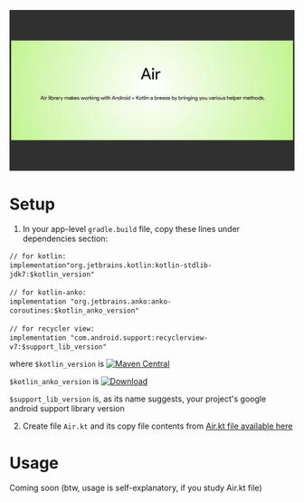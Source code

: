 ![alt text](https://github.com/mumayank/Air/blob/master/exporting%20air.png "Air")

# Setup
1. In your app-level `gradle.build` file, copy these lines under dependencies section:
```
// for kotlin:
implementation"org.jetbrains.kotlin:kotlin-stdlib-jdk7:$kotlin_version"

// for kotlin-anko:
implementation "org.jetbrains.anko:anko-coroutines:$kotlin_anko_version"

// for recycler view:
implementation "com.android.support:recyclerview-v7:$support_lib_version"
```
where
`$kotlin_version` is [![Maven Central](https://img.shields.io/maven-central/v/org.jetbrains.kotlin/kotlin-maven-plugin.svg)](http://search.maven.org/#search%7Cga%7C1%7Cg%3A%22org.jetbrains.kotlin%22)

`$kotlin_anko_version` is [![Download](https://api.bintray.com/packages/jetbrains/anko/anko/images/download.svg) ](https://bintray.com/jetbrains/anko/anko/_latestVersion)

`$support_lib_version` is, as its name suggests, your project's google android support library version


2. Create file `Air.kt` and its copy file contents from [Air.kt file available here](https://github.com/mumayank/Air/blob/master/Air.kt)

# Usage
Coming soon (btw, usage is self-explanatory, if you study Air.kt file)
